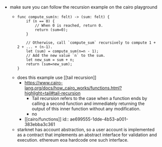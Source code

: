 - make sure you can follow the recursion example on the cairo playground
	- ```
	  func compute_sum(n: felt) -> (sum: felt) {
	      if (n == 0) {
	          // When 0 is reached, return 0.
	          return (sum=0);
	      }
	  
	      // Otherwise, call `compute_sum` recursively to compute 1 + 2 + ... + (n-1).
	      let (sum) = compute_sum(n=n - 1);
	      // Add the new value `n` to the sum.
	      let new_sum = sum + n;
	      return (sum=new_sum);
	  }
	  ```
	- does this example use [[tail recursion]]
		- https://www.cairo-lang.org/docs/how_cairo_works/functions.html?highlight=tail#tail-recursion
			- Tail recursion refers to the case when a function ends by calling a second function and immediately returning the output of this inner function without any modification.
			- no
		- [[cairo/functions]]
		  id:: ae699555-1dde-4b53-a001-383ebba3c361
	- starknet has account abstraction, so a user account is implemented as a contract that implements an abstract interface for validation and execution. ethereum eoa hardcode one such interface.